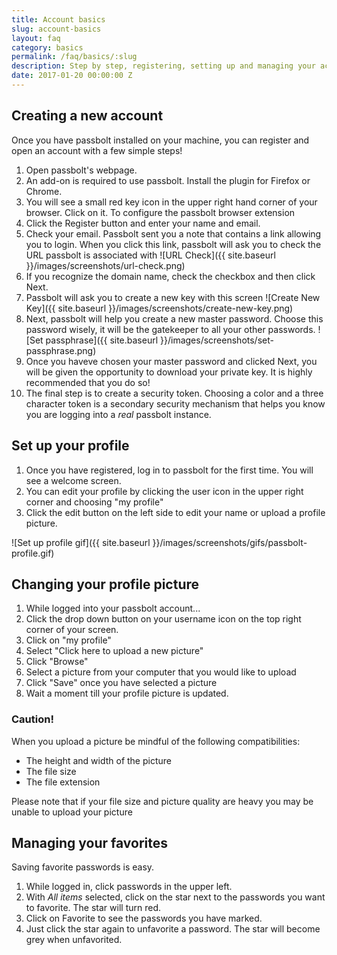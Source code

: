 ```yaml
---
title: Account basics
slug: account-basics
layout: faq
category: basics
permalink: /faq/basics/:slug
description: Step by step, registering, setting up and managing your account.
date: 2017-01-20 00:00:00 Z
---
```


## Creating a new account
Once you have passbolt installed on your machine, you can register and open an account with a few simple steps!

1. Open passbolt's webpage.
2. An add-on is required to use passbolt. Install the plugin for Firefox or Chrome.
3. You will see a small red key icon in the upper right hand corner of your browser. Click on it. To configure the passbolt browser extension
4. Click the Register button and enter your name and email.
5. Check your email. Passbolt sent you a note that contains a link allowing you to login. When you click this link, passbolt will ask you to check the URL passbolt is associated with ![URL Check]({{ site.baseurl }}/images/screenshots/url-check.png)
6. If you recognize the domain name, check the checkbox and then click Next.
7. Passbolt will ask you to create a new key with this screen ![Create New Key]({{ site.baseurl }}/images/screenshots/create-new-key.png)
8. Next, passbolt will help you create a new master password. Choose this password wisely, it will be the gatekeeper to all your other passwords. ![Set passphrase]({{ site.baseurl }}/images/screenshots/set-passphrase.png)
9. Once you haveve chosen your master password and clicked Next, you will be given the opportunity to download your private key. It is highly recommended that you do so!
10. The final step is to create a security token. Choosing a color and a three character token is a secondary security mechanism that helps you know you are logging into a *real* passbolt instance.

## Set up your profile
1. Once you have registered, log in to passbolt for the first time. You will see a welcome screen.
2. You can edit your profile by clicking the user icon in the upper right corner and choosing "my profile"
3. Click the edit button on the left side to edit your name or upload a profile picture.

![Set up profile gif]({{ site.baseurl }}/images/screenshots/gifs/passbolt-profile.gif)

## Changing your profile picture
1. While logged into your passbolt account...
2. Click the drop down button on your username icon on the top right corner of your screen.
3. Click on "my profile"
4. Select "Click here to upload a new picture"
5. Click "Browse"
6. Select a picture from your computer that you would like to upload
7. Click "Save" once you have selected a picture
8. Wait a moment till your profile picture is updated.

### Caution!
When you upload a picture be mindful of the following compatibilities:
* The height and width of the picture
* The file size
* The file extension

Please note that if your file size and picture quality are heavy you may be unable to upload your picture

## Managing your favorites
Saving favorite passwords is easy. 
1. While logged in, click passwords in the upper left.
2. With *All items* selected, click on the star next to the passwords you want to favorite. The star will turn red.
3. Click on Favorite to see the passwords you have marked.
4. Just click the star again to unfavorite a password. The star will become grey when unfavorited.